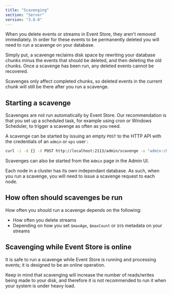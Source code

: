 ```yaml
---
title: "Scavenging"
section: "Server"
version: "3.8.0"
---
```


When you delete events or streams in Event Store, they aren't removed immediately. In order for these events to be permanently deleted you will need to run a scavenge on your database.

Simply put, a scavenge reclaims disk space by rewriting your database chunks minus the events that should be deleted, and then deleting the old chunks. Once a scavenge has been run, any deleted events cannot be recovered.

<span class="note">
Scavenges only affect completed chunks, so deleted events in the current chunk will still be there after you run a scavenge.
</span>

## Starting a scavenge

Scavenges are not run automatically by Event Store. Our recommendation is that you set up a scheduled task, for example using cron or Windows Scheduler, to trigger a scavenge as often as you need.

A scavenge can be started by issuing an empty `POST` to the HTTP API with the credentials of an `admin` or `ops` user :

```bash
curl -i -d {} -X POST http://localhost:2113/admin/scavenge -u "admin:changeit"
```

Scavenges can also be started from the `Admin` page in the Admin UI.

<span class="note--warning">
Each node in a cluster has its own independant database. As such, when you run a scavenge, you will need to issue a scavenge request to each node.
</span>

## How often should scavenges be run

How often you should run a scavenge depends on the following:

- How often you delete streams
- Depending on how you set `$maxAge`, `$maxCount` or `$tb` metadata on your streams

## Scavenging while Event Store is online

It is safe to run a scavenge while Event Store is running and processing events; it is designed to be an online operation.

Keep in mind that scavenging will increase the number of reads/writes being made to your disk, and therefore it is not recommended to run it when your system is under heavy load.
